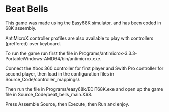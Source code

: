 # Beat Bells

This game was made using the Easy68K simulator, and has been coded in 68K assembly.

AntiMicroX controller profiles are also available to play with controllers (preffered) over keyboard.

To run the game run first the file in Programs/antimicrox-3.3.3-PortableWindows-AMD64/bin/antimicrox.exe.

Connect the Xbox 360 controller for first player and Swith Pro controller for second player,
then load in the configuration files in Source_Code/controller_mappings/.

Then run the file in Programs/easy68k/EDIT68K.exe and open up the game file in Source_Code/beat_bells_main.X68.

Press Assemble Source, then Execute, then Run and enjoy.